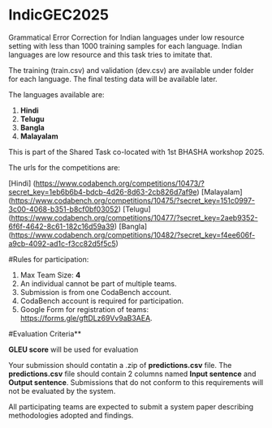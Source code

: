 # IndicGEC2025

Grammatical Error Correction for Indian languages under low resource setting with less than 1000 training samples for each language. Indian languages are low resource and this task tries to imitate that.

The training (train.csv) and validation (dev.csv) are available under folder for each language.
The final testing data will be available later.

The languages available are:

1. **Hindi**
2. **Telugu**
3. **Bangla** 
4. **Malayalam**

This is part of the Shared Task co-located with 1st BHASHA workshop 2025.

The urls for the competitions are:

[Hindi] (https://www.codabench.org/competitions/10473/?secret_key=1eb6b6b4-bdcb-4d26-8d63-2cb826d7af9e)
[Malayalam] (https://www.codabench.org/competitions/10475/?secret_key=151c0997-3c00-4068-b351-b8cf0bf03052)
[Telugu] (https://www.codabench.org/competitions/10477/?secret_key=2aeb9352-6f6f-4642-8c61-182c16d59a39)
[Bangla] (https://www.codabench.org/competitions/10482/?secret_key=f4ee606f-a9cb-4092-ad1c-f3cc82d5f5c5)

#Rules for participation:

1. Max Team Size: **4**
2. An individual cannot be part of multiple teams.
3. Submission is from one CodaBench account.
4. CodaBench account is required for participation.
5. Google Form for registration of teams: https://forms.gle/gftDLz69Vv9aB3AEA.

#Evaluation Criteria**

**GLEU score** will be used for evaluation

Your submission should contatin a .zip of **predictions.csv** file. The **predictions.csv** file should contain 2 columns named
**Input sentence** and **Output sentence**.
Submissions that do not conform to this requirements will not be evaluated by the system.

All participating teams are expected to submit a system paper describing methodologies adopted and findings.



